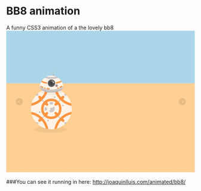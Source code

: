 # BB8 animation
A funny CSS3 animation of a the lovely bb8
![Alt text](/bb8.gif?raw=true "image")


###You can see it running in here:
http://joaquinlluis.com/animated/bb8/
